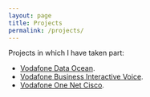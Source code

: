 ```yaml
---
layout: page
title: Projects
permalink: /projects/
---
```


Projects in which I have taken part: 

- [Vodafone Data Ocean](https://www.youtube.com/watch?v=rAitKERcDPU). 
- [Vodafone Business Interactive Voice](https://www.vodafone.com/business/solutions/unified-communication/vodafone-business-interactive-voice). 
- [Vodafone One Net Cisco](https://publicsector.vodafone.co.uk/services/one-net-cisco/).

  



